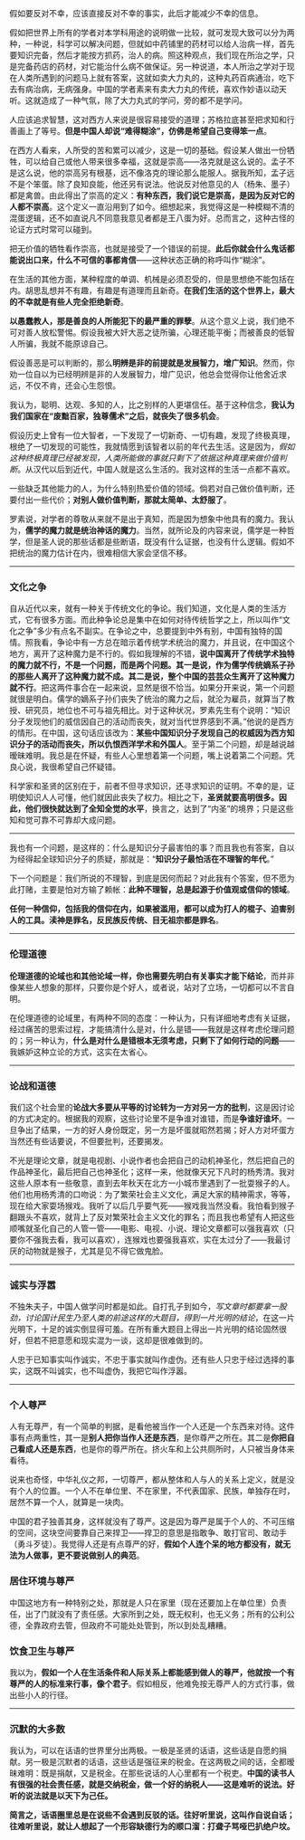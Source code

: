 假如要反对不幸，应该直接反对不幸的事实，此后才能减少不幸的信息。

假如把世界上所有的学者对本学科用途的说明做一比较，就可发现大致可以分为两种，一种说，科学可以解决问题，但就如中药铺里的药材可以给人治病一样，首先要知识完备，然后才能按方抓药，治人的病。照这种观点，我们现在所治之学，只是完备药店的药材，对它能治什么病不做保证。另一种说道，本人所治之学对于现在人类所遇到的问题马上就有答案，这就如卖大力丸的，这种丸药百病通治，吃下去有病治病，无病强身。中国的学者素来有卖大力丸的传统，喜欢作妙语以动天听。这就造成了一种气氛，除了大力丸式的学问，旁的都不是学问。

人应该追求智慧，这对西方人来说是很容易接受的道理；苏格拉底甚至把求知和行善画上了等号。**但是中国人却说“难得糊涂”，仿佛是希望自己变得笨一点**。

在西方人看来，人所受的苦和累可以减少，这是一切的基础。假设某人做出一份牺牲，可以给自己或他人带来很多幸福，这就是崇高——洛克就是这么说的。孟子不是这么说，他的崇高另有根基，远不像洛克的理论那么能服人。据我所知，孟子远不是个笨蛋。除了良知良能，他还另有说法。他说反对他意见的人（杨朱、墨子）都是禽兽。由此得出了崇高的定义：**有种东西，我们说它是崇高，是因为反对它的人都不崇高**。这个定义一直沿用到了如今。细想起来，我觉得这是一种模糊不清的混蛋逻辑，还不如直说凡不同意我意见者都是王八蛋为好。总而言之，这种古怪的论证方式时常可以碰到。

把无价值的牺牲看作崇高，也就是接受了一个错误的前提。**此后你就会什么鬼话都能说出口来，什么不可信的事都肯信**——这种状态正确的称呼叫作“糊涂”。

在生活的其他方面，某种程度的单调、机械是必须忍受的，但是思想绝不能包括在内。胡思乱想并不有趣，有趣是有道理而且新奇。**在我们生活的这个世界上，最大的不幸就是有些人完全拒绝新奇**。

**以愚蠢教人，那是善良的人所能犯下的最严重的罪孽**。从这个意义上说，我们绝不可对善人放松警惕。假设我被大奸大恶之徒所骗，心理还能平衡；而被善良的低智人所骗，我就不能原谅自己。

假设善恶是可以判断的，那么**明辨是非的前提就是发展智力，增广知识**。然而，你劝一位自以为已经明辨是非的人发展智力，增广见识，他总会觉得你让他舍近求远，不仅不肯，还会心生怨恨。

我认为，聪明、达观、多知的人，比之别样的人更堪信任。基于这种信念，**我认为我们国家在“废黜百家，独尊儒术”之后，就丧失了很多机会**。

假设历史上曾有一位大智者，一下发现了一切新奇、一切有趣，发现了终极真理，根绝了一切发现的可能性，我就情愿到该智者以前的年代去生活。这是因为，*假如这种终极真理已经被发现，人类所能做的事就只剩下了依据这种真理来做价值判断*。从汉代以后到近代，中国人就是这么生活的。我对这样的生活一点都不喜欢。

一些缺乏其他能力的人，为什么特别热爱价值的领域。倘若对自己做价值判断，还要付出一些代价；**对别人做价值判断，那就太简单、太舒服了**。

罗素说，对学者的尊敬从来就不是出于真知，而是因为想象中他具有的魔力。我认为，**儒学的魔力就是统治神话的魔力**。当然，就所论及的内容来说，儒学是一种哲学，但是圣人说的那些话都是些断语，既没有什么证据，也没有什么逻辑。假如不把统治的魔力估计在内，很难相信大家会坚信不移。

---

### 文化之争

自从近代以来，就有一种关于传统文化的争论。我们知道，文化是人类的生活方式，它有很多方面。而此种争论总是集中在如何对待传统哲学之上，所以叫作“文化之争”多少有点名不副实。在争论之中，总要提到中外有别，中国有独特的国情。照我看，争论中有一方总在暗示着传统学术统治的魔力，并且说，在中国这个地方，离开了这种魔力是不行的。假如我理解的不错，**说中国离开了传统学术独特的魔力就不行，不是一个问题，而是两个问题。其一是说，作为儒学传统嫡系子孙的那些人离开了这种魔力就不成。其二是说，整个中国的芸芸众生离开了这种魔力就不行**。把这两件事合在一起来说，显然是很不恰当。如果分开来说，第一个问题就很是明白。儒学的嫡系子孙们丧失了统治的魔力之后，就沦为雇员，就算当了教授、研究员，地位也不可与祖先相比。对于这种状况，罗素先生有个说明：“知识分子发现他们的威信因自己的活动而丧失，就对当代世界感到不满。”他说的是西方的情形。在中国，这句话应该改为：**某些中国知识分子发现自己的权威因为西方知识分子的活动而丧失，所以仇恨西洋学术和外国人**。至于第二个问题，却是越说越暧昧难明。我总是在怀疑，有些人心里想着第一个问题，嘴上说着第二个问题。凭良心说，我很希望自己怀疑错。

科学家和圣贤的区别在于，前者不但寻求知识，还寻求知识的证明。不幸的是，证明使知识人人可懂，他们就因此丧失了权力。相比之下，**圣贤就要高明很多。因此，他们很快就达到了全知全觉的水平**，换言之，达到了“内圣”的境界；只是这些知和觉可靠不可靠却大成问题。

---
我也有一个问题，是这样的：什么是知识分子最害怕的事？而且我也有答案，自以为经得起全球知识分子的质疑，那就是：“**知识分子最怕活在不理智的年代**。”

下一个问题是：我们所说的不理智，到底是因何而起？对此我有个答案，但不愿为此打赌，主要是怕对方输了赖帐：**此种不理智，总是起源于价值观或信仰的领域**。

**任何一种信仰，包括我的信仰在内，如果被滥用，都可以成为打人的棍子、迫害别人的工具。渎神是罪名，反民族反传统、目无祖宗都是罪名**。

---
### 伦理道德

**伦理道德的论域也和其他论域一样，你也需要先明白有关事实才能下结论**，而并非像某些人想象的那样，只要你是个好人，或者说，站对了立场，一切都可以不言自明。

在伦理道德的论域里，有两种不同的态度：一种认为，只有详细地考虑有关证据，经过痛苦的思索过程，才能搞清什么是对，什么是错——我就是这样考虑伦理问题的；另一种认为，**什么是对什么是错根本无须考虑，只剩下了如何行动的问题**——我嫉妒这种立论的方式，这实在太省心。

---
### 论战和道德

我们这个社会里的**论战大多要从平等的讨论转为一方对另一方的批判**，这是因讨论的方式决定的。根据我的观察，这些讨论里不是争谁对谁错，而是**争谁好谁坏**。一旦争出了结果，一方的好人身份既定，另一方是坏蛋就昭然若揭；好人方对坏蛋方当然还有些话要说，不但要批判，还要揭发。

不光是理论文章，就是电视剧、小说作者也会把自己的动机神圣化，然后把自己的作品神圣化，最后把自己也神圣化；这样一来，他就像天兄下凡时的杨秀清。我对这些人原本有一些敬意，直到去年秋天在北方一小城市里遇到了一批耍猴子的人。他们也用杨秀清的口吻说：为了繁荣社会主义文化，满足大家的精神需求，等等，现在给大家耍场猴戏。我听了以后几乎要气死——猴戏我当然没看。我怕看到猴子翻跟头不喜欢，就背上了反对繁荣社会主义文化的罪名；而且我也希望有人把这些顺嘴就圣化自己的人管一管——电影、电视、小说、理论文章都可以强我喜欢（只要你不强我去看，我可以喜欢），连猴戏也要强我喜欢，实在太过分了——我最讨厌的动物就是猴子，尤其是见不得它做鬼脸。

---
### 诚实与浮嚣

不独朱夫子，中国人做学问时都是如此。自打孔子到如今，*写文章时都要拿一股劲，讨论国计民生乃至人类的前途这样的大题目，得到一片光明的结论*，在这一片光明下，十足的诚实倒显得可羞。在所有重大题目上得出一片光明的结论固然很好，但若不把意愿和现实混为一谈，这却是很难做到的。

人忠于已知事实叫作诚实，不忠于事实就叫作虚伪。还有些人只忠于经过选择的事实，这既不叫诚实，也不叫虚伪，我把它叫作浮嚣。

---
### 个人尊严

人有无尊严，有一个简单的判据，是看他被当作一个人还是一个东西来对待。这件事有点两重性，其一是**别人把你当作人还是东西**，是你尊严之所在。其二是**你把自己看成人还是东西**，也是你的尊严所在。挤火车和上公共厕所时，人只被当身体来看待。

说来也奇怪，中华礼仪之邦，一切尊严，都从整体和人与人的关系上定义，就是没有个人的位置。一个人不在单位里、不在家里，不代表国家、民族，单独存在时，居然不算一个人，就算是一块肉。

中国的君子独善其身，这样就没有了尊严。这是因为尊严是属于个人的、不可压缩的空间，这块空间要靠自己来捍卫——捍卫的意思是指敢争、敢打官司、敢动手（勇斗歹徒）。我觉得人还是有点尊严的好，**假如个人连个呆的地方都没有，就无法为人做事，更不要说做别人的典范**。

### 居住环境与尊严

中国这地方有一种特别之处，那就是人只在家里（现在还要加上在单位里）负责任，出了门就没有了责任感。大家所到之处，既无权利，也无义务；所有的公利公德，全靠政府去管，但政府不可能处处管到，所以到处乱糟糟。

### 饮食卫生与尊严

我以为，**假如一个人在生活条件和人际关系上都能感到做人的尊严，他就按一个有尊严的人的标准来行事，像个君子**。假如相反，他难免按无尊严人的方式行事，做出些小人的行径。

---
### 沉默的大多数

我认为，可以在话语的世界里分出两极。一极是圣贤的话语，这些话是自愿的捐献。另一极是沉默者的话语，这些话是强征来的税金。在这两极之间的话，全都暧昧难明：既是捐献，又是税金。在那些说话的人心里都有一个税吏。**中国的读书人有很强的社会责任感，就是交纳税金，做一个好的纳税人——这是难听的说法。好听的说法就是以天下为己任。**

**简言之，话语圈里总是在说些不会遇到反驳的话。往好听里说，这叫作自说自话；往难听里说，就让人想起了一个形容缺德行为的顺口溜：打聋子骂哑巴扒绝户坟。**


